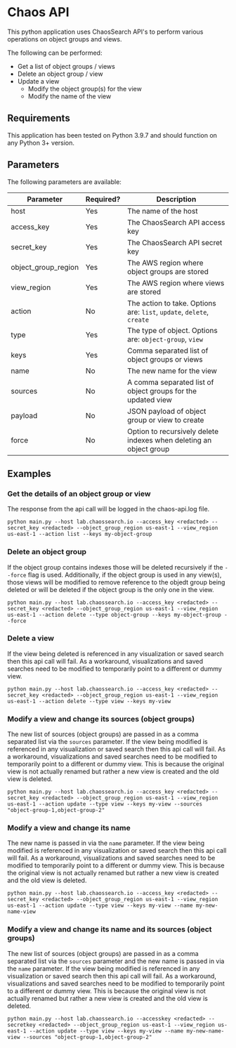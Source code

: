 # Chaos API

This python application uses ChaosSearch API's to perform various operations on object groups and views.

The following can be performed:
- Get a list of object groups / views
- Delete an object group / view
- Update a view
    - Modify the object group(s) for the view
    - Modify the name of the view

## Requirements

This application has been tested on Python 3.9.7 and should function on any Python 3+ version. 

## Parameters

The following parameters are available:

| Parameter | Required? | Description |
|-----------|-----------|-------------|
| host | Yes | The name of the host |
| access_key | Yes | The ChaosSearch API access key |
| secret_key | Yes | The ChaosSearch API secret key |
| object_group_region | Yes | The AWS region where object groups are stored|
| view_region | Yes | The AWS region where views are stored |
| action | No | The action to take. Options are: `list`, `update`, `delete`, `create` |
| type | Yes | The type of object. Options are: `object-group`, `view` |
| keys | Yes | Comma separated list of object groups or views |
| name | No | The new name for the view |
| sources | No | A comma separated list of object groups for the updated view |
| payload | No | JSON payload of object group or view to create |
| force | No | Option to recursively delete indexes when deleting an object group |

## Examples

### Get the details of an object group or view

The response from the api call will be logged in the chaos-api.log file.

```
python main.py --host lab.chaossearch.io --access_key <redacted> --secret_key <redacted> --object_group_region us-east-1 --view_region us-east-1 --action list --keys my-object-group
```

### Delete an object group

If the object group contains indexes those will be deleted recursively if the `--force` flag is used. Additionally, if the object group is used in any view(s), those views will be modified to remove reference to the objedt group being deleted or will be deleted if the object group is the only one in the view.

```
python main.py --host lab.chaossearch.io --access_key <redacted> --secret_key <redacted> --object_group_region us-east-1 --view_region us-east-1 --action delete --type object-group --keys my-object-group --force
```

### Delete a view

If the view being deleted is referenced in any visualization or saved search then this api call will fail. As a workaround, visualizations and saved searches need to be modified to temporarily point to a different or dummy view.

```
python main.py --host lab.chaossearch.io --access_key <redacted> --secret_key <redacted> --object_group_region us-east-1 --view_region us-east-1 --action delete --type view --keys my-view
```

### Modify a view and change its sources (object groups)

The new list of sources (object groups) are passed in as a comma separated list via the `sources` parameter. If the view being modified is referenced in any visualization or saved search then this api call will fail. As a workaround, visualizations and saved searches need to be modified to temporarily point to a different or dummy view. This is because the original view is not actually renamed but rather a new view is created and the old view is deleted.

```
python main.py --host lab.chaossearch.io --access_key <redacted> --secret_key <redacted> --object_group_region us-east-1 --view_region us-east-1 --action update --type view --keys my-view --sources "object-group-1,object-group-2"
```

### Modify a view and change its name

The new name is passed in via the `name` parameter. If the view being modified is referenced in any visualization or saved search then this api call will fail. As a workaround, visualizations and saved searches need to be modified to temporarily point to a different or dummy view. This is because the original view is not actually renamed but rather a new view is created and the old view is deleted.

```
python main.py --host lab.chaossearch.io --access_key <redacted> --secret_key <redacted> --object_group_region us-east-1 --view_region us-east-1 --action update --type view --keys my-view --name my-new-name-view
```

### Modify a view and change its name and its sources (object groups)

The new list of sources (object groups) are passed in as a comma separated list via the `sources` parameter and the new name is passed in via the `name` parameter. If the view being modified is referenced in any visualization or saved search then this api call will fail. As a workaround, visualizations and saved searches need to be modified to temporarily point to a different or dummy view. This is because the original view is not actually renamed but rather a new view is created and the old view is deleted.

```
python main.py --host lab.chaossearch.io --accesskey <redacted> --secretkey <redacted> --object_group_region us-east-1 --view_region us-east-1 --action update --type view --keys my-view --name my-new-name-view --sources "object-group-1,object-group-2"
```
